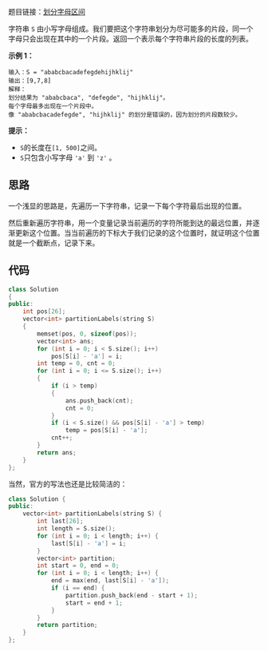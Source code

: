 题目链接：[划分字母区间](https://leetcode-cn.com/problems/partition-labels/)

字符串 `S` 由小写字母组成。我们要把这个字符串划分为尽可能多的片段，同一个字母只会出现在其中的一个片段。返回一个表示每个字符串片段的长度的列表。

 

**示例 1：**

```
输入：S = "ababcbacadefegdehijhklij"
输出：[9,7,8]
解释：
划分结果为 "ababcbaca", "defegde", "hijhklij"。
每个字母最多出现在一个片段中。
像 "ababcbacadefegde", "hijhklij" 的划分是错误的，因为划分的片段数较少。
```

 

**提示：**

- `S`的长度在`[1, 500]`之间。
- `S`只包含小写字母 `'a'` 到 `'z'` 。

## 思路

一个浅显的思路是，先遍历一下字符串，记录一下每个字符最后出现的位置。

然后重新遍历字符串，用一个变量记录当前遍历的字符所能到达的最远位置，并逐渐更新这个位置。当当前遍历的下标大于我们记录的这个位置时，就证明这个位置就是一个截断点，记录下来。

## 代码

```cpp
class Solution
{
public:
    int pos[26];
    vector<int> partitionLabels(string S)
    {
        memset(pos, 0, sizeof(pos));
        vector<int> ans;
        for (int i = 0; i < S.size(); i++)
            pos[S[i] - 'a'] = i;
        int temp = 0, cnt = 0;
        for (int i = 0; i <= S.size(); i++)
        {
            if (i > temp)
            {
                ans.push_back(cnt);
                cnt = 0;
            }
            if (i < S.size() && pos[S[i] - 'a'] > temp)
                temp = pos[S[i] - 'a'];
            cnt++;
        }
        return ans;
    }
};
```

当然，官方的写法也还是比较简洁的：

```cpp
class Solution {
public:
    vector<int> partitionLabels(string S) {
        int last[26];
        int length = S.size();
        for (int i = 0; i < length; i++) {
            last[S[i] - 'a'] = i;
        }
        vector<int> partition;
        int start = 0, end = 0;
        for (int i = 0; i < length; i++) {
            end = max(end, last[S[i] - 'a']);
            if (i == end) {
                partition.push_back(end - start + 1);
                start = end + 1;
            }
        }
        return partition;
    }
};
```

